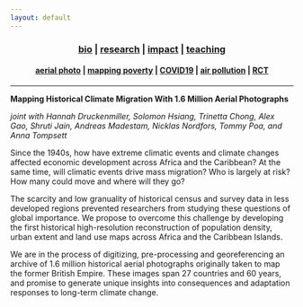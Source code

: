 ```yaml
---
layout: default
---
```


<div align="center">
	<h3>
	<a href="/index.html">bio</a> | <a href="/research.html"><b>research</b></a> | <a href="/impact.html">impact</a> | <a href="/teaching.html">teaching</a><br>
	</h3>
</div>
<div align="center">
	<h4>
	<a href="/research-aerial.html"><b>aerial photo</b></a> | <a href="/research-jmp.html">mapping poverty</a> | <a href="/research-covid19.html">COVID19</a> | <a href="/research-pollution.html">air pollution</a> | <a href="/research-rct.html">RCT</a>
	</h4>
</div>

----

__Mapping Historical Climate Migration With 1.6 Million Aerial Photographs__

_joint with Hannah Druckenmiller, Solomon Hsiang, Trinetta Chong, Alex Gao, Shruti Jain, Andreas Madestam, Nicklas Nordfors, Tommy Poa, and Anna Tompsett_

Since the 1940s, how have extreme climatic events and climate changes affected economic development across Africa and the Caribbean? At the same time, will climatic events drive mass migration? Who is largely at risk? How many could move and where will they go?

The scarcity and low granuality of historical census and survey data in less developed regions prevented researchers from studying these questions of global importance. We propose to overcome this challenge by developing the first historical high-resolution reconstruction of population density, urban extent and land use maps across Africa and the Caribbean Islands.

We are in the process of digitizing, pre-processing and georeferencing an archive of 1.6 million historical aerial photographs originally taken to map the former British Empire. These images span 27 countries and 60 years, and promise to generate unique insights into consequences and adaptation responses to long-term climate change.
